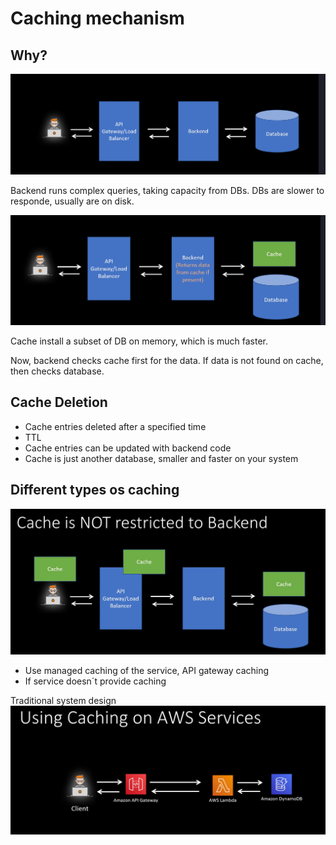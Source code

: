 # Caching mechanism

## Why?

![alt text](image.png)

Backend runs complex queries, taking capacity from DBs. DBs are slower to responde, usually are on disk.

![alt text](image-1.png)

Cache install a subset of DB on memory, which is much faster.

Now, backend checks cache first for the data. If data is not found on cache, then checks database.

## Cache Deletion

- Cache entries deleted after a specified time
- TTL
- Cache entries can be updated with backend code
- Cache is just another database, smaller and faster on your system

## Different types os caching

![alt text](image-2.png)

- Use managed caching of the service, API gateway caching
- If service doesn´t provide caching

Traditional system design
![alt text](image-3.png)